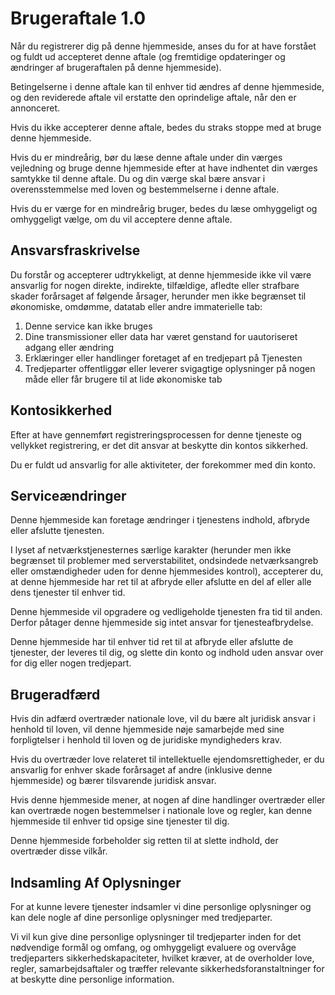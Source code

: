 # Brugeraftale 1.0

Når du registrerer dig på denne hjemmeside, anses du for at have forstået og fuldt ud accepteret denne aftale (og fremtidige opdateringer og ændringer af brugeraftalen på denne hjemmeside).

Betingelserne i denne aftale kan til enhver tid ændres af denne hjemmeside, og den reviderede aftale vil erstatte den oprindelige aftale, når den er annonceret.

Hvis du ikke accepterer denne aftale, bedes du straks stoppe med at bruge denne hjemmeside.

Hvis du er mindreårig, bør du læse denne aftale under din værges vejledning og bruge denne hjemmeside efter at have indhentet din værges samtykke til denne aftale. Du og din værge skal bære ansvar i overensstemmelse med loven og bestemmelserne i denne aftale.

Hvis du er værge for en mindreårig bruger, bedes du læse omhyggeligt og omhyggeligt vælge, om du vil acceptere denne aftale.

## Ansvarsfraskrivelse

Du forstår og accepterer udtrykkeligt, at denne hjemmeside ikke vil være ansvarlig for nogen direkte, indirekte, tilfældige, afledte eller strafbare skader forårsaget af følgende årsager, herunder men ikke begrænset til økonomiske, omdømme, datatab eller andre immaterielle tab:

1. Denne service kan ikke bruges
1. Dine transmissioner eller data har været genstand for uautoriseret adgang eller ændring
1. Erklæringer eller handlinger foretaget af en tredjepart på Tjenesten
1. Tredjeparter offentliggør eller leverer svigagtige oplysninger på nogen måde eller får brugere til at lide økonomiske tab

## Kontosikkerhed

Efter at have gennemført registreringsprocessen for denne tjeneste og vellykket registrering, er det dit ansvar at beskytte din kontos sikkerhed.

Du er fuldt ud ansvarlig for alle aktiviteter, der forekommer med din konto.

## Serviceændringer

Denne hjemmeside kan foretage ændringer i tjenestens indhold, afbryde eller afslutte tjenesten.

I lyset af netværkstjenesternes særlige karakter (herunder men ikke begrænset til problemer med serverstabilitet, ondsindede netværksangreb eller omstændigheder uden for denne hjemmesides kontrol), accepterer du, at denne hjemmeside har ret til at afbryde eller afslutte en del af eller alle dens tjenester til enhver tid.

Denne hjemmeside vil opgradere og vedligeholde tjenesten fra tid til anden. Derfor påtager denne hjemmeside sig intet ansvar for tjenesteafbrydelse.

Denne hjemmeside har til enhver tid ret til at afbryde eller afslutte de tjenester, der leveres til dig, og slette din konto og indhold uden ansvar over for dig eller nogen tredjepart.

## Brugeradfærd

Hvis din adfærd overtræder nationale love, vil du bære alt juridisk ansvar i henhold til loven, vil denne hjemmeside nøje samarbejde med sine forpligtelser i henhold til loven og de juridiske myndigheders krav.

Hvis du overtræder love relateret til intellektuelle ejendomsrettigheder, er du ansvarlig for enhver skade forårsaget af andre (inklusive denne hjemmeside) og bærer tilsvarende juridisk ansvar.

Hvis denne hjemmeside mener, at nogen af dine handlinger overtræder eller kan overtræde nogen bestemmelser i nationale love og regler, kan denne hjemmeside til enhver tid opsige sine tjenester til dig.

Denne hjemmeside forbeholder sig retten til at slette indhold, der overtræder disse vilkår.

## Indsamling Af Oplysninger

For at kunne levere tjenester indsamler vi dine personlige oplysninger og kan dele nogle af dine personlige oplysninger med tredjeparter.

Vi vil kun give dine personlige oplysninger til tredjeparter inden for det nødvendige formål og omfang, og omhyggeligt evaluere og overvåge tredjeparters sikkerhedskapaciteter, hvilket kræver, at de overholder love, regler, samarbejdsaftaler og træffer relevante sikkerhedsforanstaltninger for at beskytte dine personlige information.